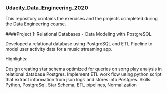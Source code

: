### Udacity_Data_Engineering_2020
This repository contains the exercises and the projects completed during the Data Engineering course.

####Project 1: Relational Databases - Data Modeling with PostgreSQL.

Developed a relational database using PostgreSQL and ETL Pipeline to model user activity data for a music streaming app. 

Highlights:

Design creating star schema optimized for queries on song play analysis in relational database Postgres.
Implement ETL work flow using python script that extract information from json logs and stores into Postgres.
Skills: Python, PostgreSql, Star Schema, ETL pipelines, Normalization
